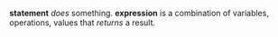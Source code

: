 **statement** *does* something.
**expression** is a combination of variables, operations, values that *returns* a result.
